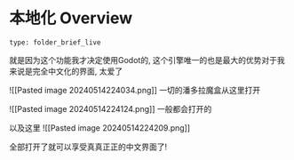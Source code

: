 # 本地化 Overview
 
```ccard
type: folder_brief_live
```
 
就是因为这个功能我才决定使用Godot的, 这个引擎唯一的也是最大的优势对于我来说是完全中文化的界面, 太爱了

![[Pasted image 20240514224034.png]]
一切的潘多拉魔盒从这里打开

![[Pasted image 20240514224124.png]]
一般都会打开的

以及这里
![[Pasted image 20240514224209.png]]

全部打开了就可以享受真真正正的中文界面了!